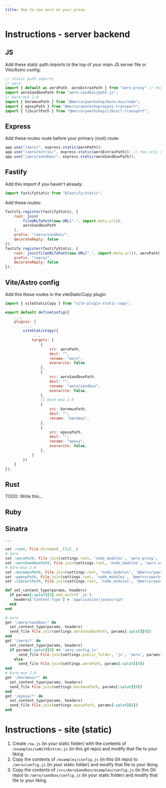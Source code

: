 ```yaml
---
title: How to use aero on your proxy
---
```


# Instructions - server backend

## JS

Add these static path imports to the top of your main JS server file or Vite/Astro config:

```js
// static path imports
// aero
import { default as aeroPath, aeroExtrasPath } from "aero-proxy" // You only need to import this if you are using handleWithExtras
import aeroSandboxPath from "aero-sandbox/path.js";
// bare-mux 2.0
import { baremuxPath } from "@mercuryworkshop/bare-mux/node";
import { epoxyPath } from "@mercuryworkshop/epoxy-transport";
import { libcurlPath } from "@mercuryworkshop/libcurl-transport";
```

## Express

Add these routes route before your primary (root) route:

```js
app.use("/aero/", express.static(aeroPath));
app.use("/aero/extras/", express.static(aeroExtrasPath)); // You only need to import this if you are using handleWithExtras
app.use("/aero/sandbox/", express.static(aeroSandboxPath));
```

## Fastify

Add this import if you haven't already:

```js
import fastifyStatic from "@fastify/static";
```

Add these routes:

```js
fastify.register(fastifyStatic, {
	root: join(
		fileURLToPath(new URL(".", import.meta.url)),
		aeroSandboxPath
	),
	prefix: "/aero/sandbox/",
	decorateReply: false
});
fastify.register(fastifyStatic, {
	root: join(fileURLToPath(new URL(".", import.meta.url)), aeroPath),
	prefix: "/aero/",
	decorateReply: false
});
```

## Vite/Astro config

Add this these routes in the viteStaticCopy plugin

```js
import { viteStaticCopy } from "vite-plugin-static-copy";

export default defineConfig({
	...,
    plugins: [
        ...,
        viteStaticCopy({
            ...,
            targets: [
                {
                    src: aeroPath,
                    dest: "",
                    rename: "aero",
                    overwrite: false
                },
                {
                    src: aeroSandboxPath,
                    dest: "",
                    rename: "aero/sandbox",
                    overwrite: false,
                },
                // bare-mux 2.0
                {
                    src: baremuxPath,
                    dest: "",
                    rename: "baremux",
                },
                {
                    src: epoxyPath,
                    dest: "",
                    rename: "epoxy",
                    overwrite: false,
                },
            ]
        })
    ]
});
```

## Rust

TODO: Write this...

## Ruby

## Sinatra

```ruby
...

set :root, File.dirname(__FILE__)
# aero
set :aeroPath, File.join(settings.root, 'node_modules', 'aero-proxy', 'dist', 'sw')
set :aeroSandboxPath, File.join(settings.root, 'node_modules', 'aero-sandbox', 'dist')
# bare-mux 2.0
set :baremuxPath, File.join(settings.root, 'node_modules', '@mercuryworkshop', 'bare-mux', 'dist')
set :epoxyPath, File.join(settings.root, 'node_modules', '@mercuryworkshop', 'epoxy-transport', 'dist')
set :libcurlPath, File.join(settings.root, 'node_modules', '@mercuryworkshop', 'libcurl-transport', 'dist')

def set_content_type(params, headers)
  if params[:splat][0].end_with?('.js')
    headers['Content-Type'] = 'application/javascript'
  end
end

# aero
get '/aero/sandbox/' do
  set_content_type(params, headers)
  send_file File.join(settings.aeroSandboxPath, params[:splat][0])
end
get '/aero/*' do
  set_content_type(params, headers)
  if params[:splat][0] == 'aero.config.js'
      send_file File.join(settings.public_folder, 'js', 'aero', params[:splat][0])
    else
      send_file File.join(settings.aeroPath, params[:splat][0])
end
# bare-mux 2.0
get '/baremux/*' do
  set_content_type(params, headers)
  send_file File.join(settings.baremuxPath, params[:splat][0])
end
get '/epoxy/*' do
  set_content_type(params, headers)
  send_file File.join(settings.epoxyPath, params[:splat][0])
end
```

# Instructions - site (static)

1. Create `/sw.js` (in your static folder) with the contents of `/examples/swWithExtras.js` (in this git repo) and modify that file to your liking
2. Copy the contents of `/examples/config.js` (in this Git repo) to `/aero/config.js` (in your static folder) and modify that file to your liking
3. Copy the contents of `/src/AeroSandbox/examples/config.js` (in this Git repo) to `/aero/sandbox/config.js` (in your static folder) and modify that file to your liking
